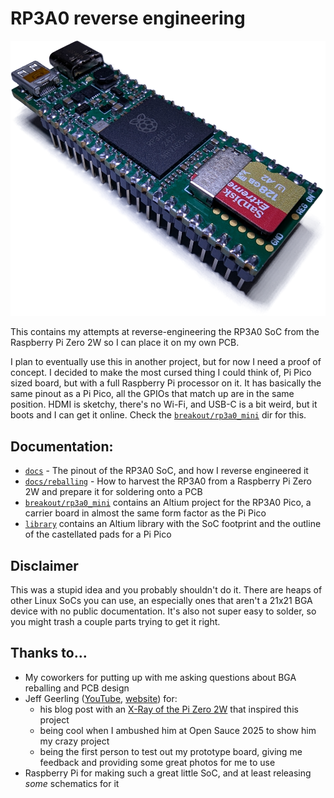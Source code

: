 # RP3A0 reverse engineering

![](docs/images/rp3a0-pico.png)

This contains my attempts at reverse-engineering the RP3A0 SoC from the Raspberry Pi Zero 2W so I can place it on my own PCB.

I plan to eventually use this in another project, but for now I need a proof of concept. I decided to make the most cursed thing I could think of, Pi Pico sized board, but with a full Raspberry Pi processor on it. It has basically the same pinout as a Pi Pico, all the GPIOs that match up are in the same position. HDMI is sketchy, there's no Wi-Fi, and USB-C is a bit weird, but it boots and I can get it online. Check the [`breakout/rp3a0_mini`](breakout/rp3a0_mini) dir for this.

## Documentation:
* [`docs`](docs) - The pinout of the RP3A0 SoC, and how I reverse engineered it
* [`docs/reballing`](docs/reballing.md) - How to harvest the RP3A0 from a Raspberry Pi Zero 2W and prepare it for soldering onto a PCB
* [`breakout/rp3a0_mini`](breakout/rp3a0_mini) contains an Altium project for the RP3A0 Pico, a carrier board in almost the same form factor as the Pi Pico
* [`library`](library) contains an Altium library with the SoC footprint and the outline of the castellated pads for a Pi Pico

## Disclaimer
This was a stupid idea and you probably shouldn't do it. There are heaps of other Linux SoCs you can use, an especially ones that aren't a 21x21 BGA device with no public documentation. It's also not super easy to solder, so you might trash a couple parts trying to get it right.

## Thanks to...
* My coworkers for putting up with me asking questions about BGA reballing and PCB design
* Jeff Geerling ([YouTube](https://www.youtube.com/c/JeffGeerling), [website](https://www.jeffgeerling.com/)) for:
  * his blog post with an [X-Ray of the Pi Zero 2W](https://www.jeffgeerling.com/blog/2021/look-inside-raspberry-pi-zero-2-w-and-rp3a0-au) that inspired this project
  * being cool when I ambushed him at Open Sauce 2025 to show him my crazy project
  * being the first person to test out my prototype board, giving me feedback and providing some great photos for me to use
* Raspberry Pi for making such a great little SoC, and at least releasing _some_ schematics for it